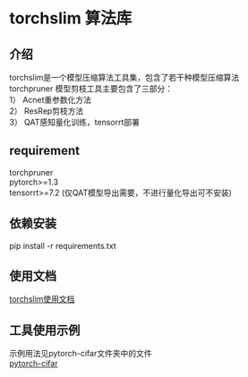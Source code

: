 # torchslim 算法库
## 介绍
torchslim是一个模型压缩算法工具集，包含了若干种模型压缩算法  
torchpruner 模型剪枝工具主要包含了三部分：  
1） Acnet重参数化方法  
2） ResRep剪枝方法  
3） QAT感知量化训练，tensorrt部署  
## requirement
torchpruner  
pytorch>=1.3  
tensorrt>=7.2 (仅QAT模型导出需要，不进行量化导出可不安装)  
## 依赖安装
pip install -r requirements.txt  
## 使用文档
[torchslim使用文档](DOCUMENT.md)  
## 工具使用示例
示例用法见pytorch-cifar文件夹中的文件  
[pytorch-cifar](/examples/torchslim/pytorch-cifar/READMD.md)  
